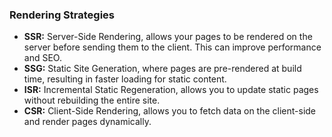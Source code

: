 ### Rendering Strategies
- **SSR:** Server-Side Rendering, allows your pages to be rendered on the server before sending them to the client. This can improve performance and SEO.
- **SSG:** Static Site Generation, where pages are pre-rendered at build time, resulting in faster loading for static content.
- **ISR:** Incremental Static Regeneration, allows you to update static pages without rebuilding the entire site.
- **CSR:** Client-Side Rendering, allows you to fetch data on the client-side and render pages dynamically.
